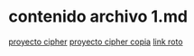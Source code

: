 # contenido archivo 1.md
[proyecto cipher](https://github.com/AngieMora1/DEV005-cipher)
[proyecto cipher copia](https://github.com/AngieMora1/DEV005-cipher)
[link roto](https://developer.mozilla.org/es/docs/Learn/JavaScript/Building_blocks/Functions)